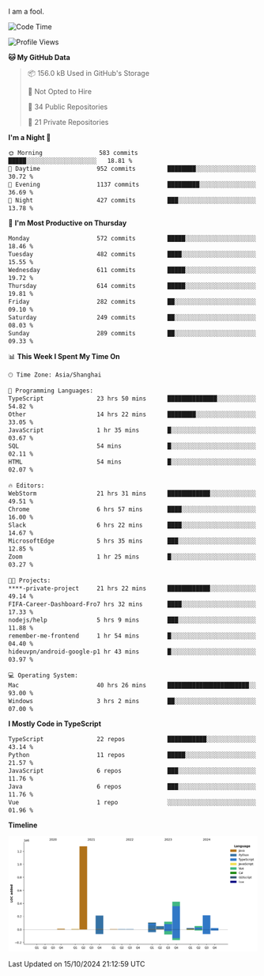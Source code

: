 I am a fool.

<!--START_SECTION:waka-->
![Code Time](http://img.shields.io/badge/Code%20Time-1%2C932%20hrs%2029%20mins-blue)

![Profile Views](http://img.shields.io/badge/Profile%20Views-0-blue)

**🐱 My GitHub Data** 

> 📦 156.0 kB Used in GitHub's Storage 
 > 
> 🚫 Not Opted to Hire
 > 
> 📜 34 Public Repositories 
 > 
> 🔑 21 Private Repositories 
 > 
**I'm a Night 🦉** 

```text
🌞 Morning                583 commits         █████░░░░░░░░░░░░░░░░░░░░   18.81 % 
🌆 Daytime                952 commits         ████████░░░░░░░░░░░░░░░░░   30.72 % 
🌃 Evening                1137 commits        █████████░░░░░░░░░░░░░░░░   36.69 % 
🌙 Night                  427 commits         ███░░░░░░░░░░░░░░░░░░░░░░   13.78 % 
```
📅 **I'm Most Productive on Thursday** 

```text
Monday                   572 commits         █████░░░░░░░░░░░░░░░░░░░░   18.46 % 
Tuesday                  482 commits         ████░░░░░░░░░░░░░░░░░░░░░   15.55 % 
Wednesday                611 commits         █████░░░░░░░░░░░░░░░░░░░░   19.72 % 
Thursday                 614 commits         █████░░░░░░░░░░░░░░░░░░░░   19.81 % 
Friday                   282 commits         ██░░░░░░░░░░░░░░░░░░░░░░░   09.10 % 
Saturday                 249 commits         ██░░░░░░░░░░░░░░░░░░░░░░░   08.03 % 
Sunday                   289 commits         ██░░░░░░░░░░░░░░░░░░░░░░░   09.33 % 
```


📊 **This Week I Spent My Time On** 

```text
🕑︎ Time Zone: Asia/Shanghai

💬 Programming Languages: 
TypeScript               23 hrs 50 mins      ██████████████░░░░░░░░░░░   54.82 % 
Other                    14 hrs 22 mins      ████████░░░░░░░░░░░░░░░░░   33.05 % 
JavaScript               1 hr 35 mins        █░░░░░░░░░░░░░░░░░░░░░░░░   03.67 % 
SQL                      54 mins             █░░░░░░░░░░░░░░░░░░░░░░░░   02.11 % 
HTML                     54 mins             █░░░░░░░░░░░░░░░░░░░░░░░░   02.07 % 

🔥 Editors: 
WebStorm                 21 hrs 31 mins      ████████████░░░░░░░░░░░░░   49.51 % 
Chrome                   6 hrs 57 mins       ████░░░░░░░░░░░░░░░░░░░░░   16.00 % 
Slack                    6 hrs 22 mins       ████░░░░░░░░░░░░░░░░░░░░░   14.67 % 
MicrosoftEdge            5 hrs 35 mins       ███░░░░░░░░░░░░░░░░░░░░░░   12.85 % 
Zoom                     1 hr 25 mins        █░░░░░░░░░░░░░░░░░░░░░░░░   03.27 % 

🐱‍💻 Projects: 
****-private-project     21 hrs 22 mins      ████████████░░░░░░░░░░░░░   49.14 % 
FIFA-Career-Dashboard-Fro7 hrs 32 mins       ████░░░░░░░░░░░░░░░░░░░░░   17.33 % 
nodejs/help              5 hrs 9 mins        ███░░░░░░░░░░░░░░░░░░░░░░   11.88 % 
remember-me-frontend     1 hr 54 mins        █░░░░░░░░░░░░░░░░░░░░░░░░   04.40 % 
hideuvpn/android-google-p1 hr 43 mins        █░░░░░░░░░░░░░░░░░░░░░░░░   03.97 % 

💻 Operating System: 
Mac                      40 hrs 26 mins      ███████████████████████░░   93.00 % 
Windows                  3 hrs 2 mins        ██░░░░░░░░░░░░░░░░░░░░░░░   07.00 % 
```

**I Mostly Code in TypeScript** 

```text
TypeScript               22 repos            ███████████░░░░░░░░░░░░░░   43.14 % 
Python                   11 repos            █████░░░░░░░░░░░░░░░░░░░░   21.57 % 
JavaScript               6 repos             ███░░░░░░░░░░░░░░░░░░░░░░   11.76 % 
Java                     6 repos             ███░░░░░░░░░░░░░░░░░░░░░░   11.76 % 
Vue                      1 repo              ░░░░░░░░░░░░░░░░░░░░░░░░░   01.96 % 
```



**Timeline**

![Lines of Code chart](https://raw.githubusercontent.com/VeejaLiu/VeejaLiu/master/assets/bar_graph.png)


 Last Updated on 15/10/2024 21:12:59 UTC
<!--END_SECTION:waka-->
